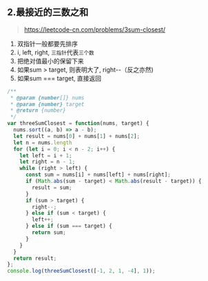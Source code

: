 ## 2.最接近的三数之和
> https://leetcode-cn.com/problems/3sum-closest/
1. 双指针一般都要先排序
2. i, left, right, `三指针`代表`三个数`
3. 把绝对值最小的保留下来
4. 如果sum > target, 则表明大了, right--（反之亦然)
5. 如果sum === target, 直接返回

```JavaScript
/**
 * @param {number[]} nums
 * @param {number} target
 * @return {number}
 */
var threeSumClosest = function(nums, target) {
  nums.sort((a, b) => a - b);
  let result = nums[0] + nums[1] + nums[2];
  let n = nums.length
  for (let i = 0; i < n - 2; i++) {
    let left = i + 1;
    let right = n - 1;
    while (right > left) {
      const sum = nums[i] + nums[left] + nums[right];
      if (Math.abs(sum - target) < Math.abs(result - target)) {
        result = sum;
      }
      if (sum > target) {
        right--;
      } else if (sum < target) {
        left++;
      } else if (sum === target) {
        return sum;
      }
    }
  }
  return result;
};
console.log(threeSumClosest([-1, 2, 1, -4], 1));
```
